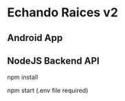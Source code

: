 # Echando Raices v2

## Android App

## NodeJS Backend API
npm install

npm start (.env file required)
